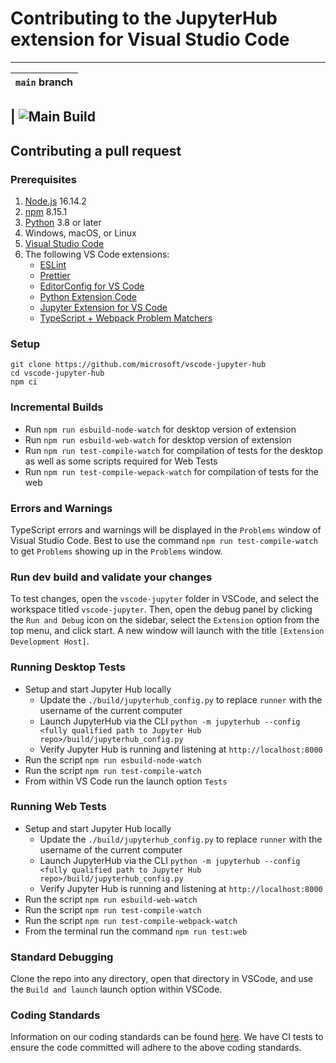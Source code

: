 # Contributing to the JupyterHub extension for Visual Studio Code

---

| `main` branch |
| ------------- |

## | ![Main Build](https://github.com/microsoft/vscode-jupyter-hub/actions/workflows/build-test.yml/badge.svg?branch=main)

## Contributing a pull request

### Prerequisites

1. [Node.js](https://nodejs.org/) 16.14.2
2. [npm](https://www.npmjs.com/) 8.15.1
3. [Python](https://www.python.org/) 3.8 or later
4. Windows, macOS, or Linux
5. [Visual Studio Code](https://code.visualstudio.com/)
6. The following VS Code extensions:
    - [ESLint](https://marketplace.visualstudio.com/items?itemName=dbaeumer.vscode-eslint)
    - [Prettier](https://marketplace.visualstudio.com/items?itemName=esbenp.prettier-vscode)
    - [EditorConfig for VS Code](https://marketplace.visualstudio.com/items?itemName=EditorConfig.EditorConfig)
    - [Python Extension Code](https://marketplace.visualstudio.com/items?itemName=ms-python.python)
    - [Jupyter Extension for VS Code](https://marketplace.visualstudio.com/items?itemName=ms-toolsai.jupyter)
    - [TypeScript + Webpack Problem Matchers](https://marketplace.visualstudio.com/items?itemName=amodio.tsl-problem-matcher)

### Setup

```shell
git clone https://github.com/microsoft/vscode-jupyter-hub
cd vscode-jupyter-hub
npm ci
```

### Incremental Builds

* Run `npm run esbuild-node-watch` for desktop version of extension
* Run `npm run esbuild-web-watch` for desktop version of extension
* Run `npm run test-compile-watch` for compilation of tests for the desktop as well as some scripts required for Web Tests
* Run `npm run test-compile-wepack-watch` for compilation of tests for the web

### Errors and Warnings

TypeScript errors and warnings will be displayed in the `Problems` window of Visual Studio Code.
Best to use the command `npm run test-compile-watch` to get `Problems` showing up in the `Problems` window.

### Run dev build and validate your changes

To test changes, open the `vscode-jupyter` folder in VSCode, and select the workspace titled `vscode-jupyter`.
Then, open the debug panel by clicking the `Run and Debug` icon on the sidebar, select the `Extension`
option from the top menu, and click start. A new window will launch with the title
`[Extension Development Host]`.

### Running Desktop Tests

* Setup and start Jupyter Hub locally
    * Update the `./build/jupyterhub_config.py` to replace `runner` with the username of the current computer
    * Launch JupyterHub via the CLI `python -m jupyterhub --config <fully qualified path to Jupyter Hub repo>/build/jupyterhub_config.py`
    * Verify Jupyter Hub is running and listening at `http://localhost:8000`
* Run the script `npm run esbuild-node-watch`
* Run the script `npm run test-compile-watch`
* From within VS Code run the launch option `Tests`


### Running Web Tests

* Setup and start Jupyter Hub locally
    * Update the `./build/jupyterhub_config.py` to replace `runner` with the username of the current computer
    * Launch JupyterHub via the CLI `python -m jupyterhub --config <fully qualified path to Jupyter Hub repo>/build/jupyterhub_config.py`
    * Verify Jupyter Hub is running and listening at `http://localhost:8000`
* Run the script `npm run esbuild-web-watch`
* Run the script `npm run test-compile-watch`
* Run the script `npm run test-compile-webpack-watch`
* From the terminal run the command `npm run test:web`

### Standard Debugging

Clone the repo into any directory, open that directory in VSCode, and use the `Build and launch` launch option within VSCode.

### Coding Standards

Information on our coding standards can be found [here](https://github.com/Microsoft/vscode-jupyter/blob/main/CODING_STANDARDS.md).
We have CI tests to ensure the code committed will adhere to the above coding standards.
